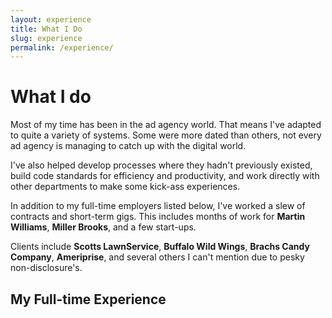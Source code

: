 ```yaml
---
layout: experience
title: What I Do
slug: experience
permalink: /experience/
---
```

# What I do

Most of my time has been in the ad agency world. That means I've adapted to quite a variety of systems. Some were more dated
than others, not every ad agency is managing to catch up with the digital world. 

I've also helped develop processes where they hadn't previously existed, build code standards for efficiency and productivity, 
and work directly with other departments to make some kick-ass experiences.

In addition to my full-time employers listed below, I've worked a slew of contracts and short-term gigs. This 
includes months of work for __Martin Williams__, __Miller Brooks__, and a few start-ups.

Clients include __Scotts LawnService__, __Buffalo Wild Wings__, __Brachs Candy Company__, __Ameriprise__, and several
others I can't mention due to pesky non-disclosure's.

## My Full-time Experience